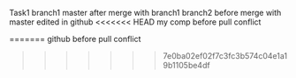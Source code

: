 Task1
branch1
master after merge with branch1
branch2 before merge with master
edited in github
<<<<<<< HEAD
my comp before pull conflict

=======
github before pull conflict
>>>>>>> 7e0ba02ef02f7c3fc3b574c04e1a19b1105be4df
